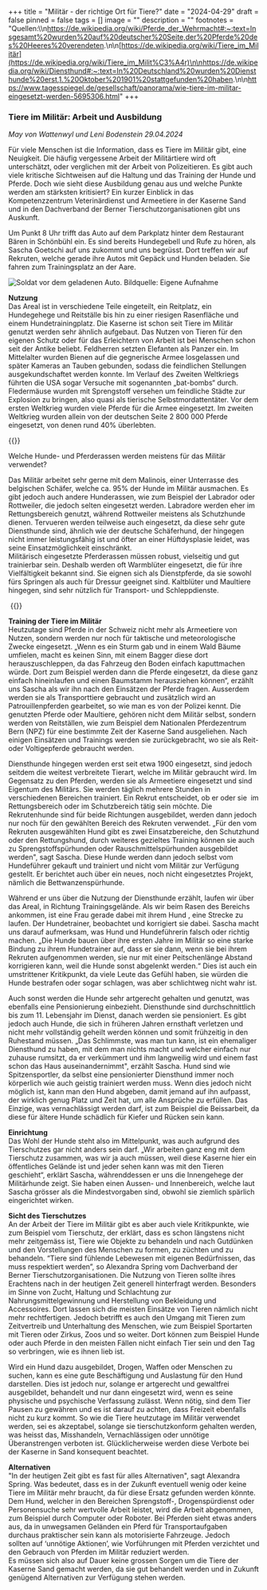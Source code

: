 +++
title = "Militär - der richtige Ort für Tiere?"
date = "2024-04-29"
draft = false
pinned = false
tags = []
image = ""
description = ""
footnotes = "Quellen:\\\n<https://de.wikipedia.org/wiki/Pferde_der_Wehrmacht#:~:text=Insgesamt%20wurden%20auf%20deutscher%20Seite,der%20Pferde%20des%20Heeres%20verendeten>.\n\n[https://de.wikipedia.org/wiki/Tiere_im_Militär](https://de.wikipedia.org/wiki/Tiere_im_Milit%C3%A4r)\n\n<https://de.wikipedia.org/wiki/Diensthund#:~:text=In%20Deutschland%20wurden%20Diensthunde%20erst,1.%20Oktober%201901%20stattgefunden%20haben>.\n\n<https://www.tagesspiegel.de/gesellschaft/panorama/wie-tiere-im-militar-eingesetzt-werden-5695306.html>"
+++
### **Tiere im Militär: Arbeit und Ausbildung**

*May von Wattenwyl und Leni Bodenstein 29.04.2024*

Für viele Menschen ist die Information, dass es Tiere im Militär gibt, eine Neuigkeit. Die häufig vergessene Arbeit der Militärtiere wird oft unterschätzt, oder verglichen mit der Arbeit von Polizeitieren. Es gibt auch viele kritische Sichtweisen auf die Haltung und das Training der Hunde und Pferde. Doch wie sieht diese Ausbildung genau aus und welche Punkte werden am stärksten kritisiert? Ein kurzer Einblick in das Kompetenzzentrum Veterinärdienst und Armeetiere in der Kaserne Sand und in den Dachverband der Berner Tierschutzorganisationen gibt uns Auskunft.  

Um Punkt 8 Uhr trifft das Auto auf dem Parkplatz hinter dem Restaurant Bären in Schönbühl ein. Es sind bereits Hundegebell und Rufe zu hören, als Sascha Goetschi auf uns zukommt und uns begrüsst. Dort treffen wir auf Rekruten, welche gerade ihre Autos mit Gepäck und Hunden beladen. Sie fahren zum Trainingsplatz an der Aare. 

![Soldat vor dem geladenen Auto. Bildquelle: Eigene Aufnahme ](img_4375-2-2-2-2.jpeg)

**Nutzung** \
Das Areal ist in verschiedene Teile eingeteilt, ein Reitplatz, ein Hundegehege und Reitställe bis hin zu einer riesigen Rasenfläche und einem Hundetrainingplatz. Die Kaserne ist schon seit Tiere im Militär genutzt werden sehr ähnlich aufgebaut. Das Nutzen von Tieren für den eigenen Schutz oder für das Erleichtern von Arbeit ist bei Menschen schon seit der Antike beliebt. Feldherren setzten Elefanten als Panzer ein. Im Mittelalter wurden Bienen auf die gegnerische Armee losgelassen und später Kameras an Tauben gebunden, sodass die feindlichen Stellungen ausgekundschaftet werden konnte. Im Verlauf des Zweiten Weltkriegs führten die USA sogar Versuche mit sogenannten „bat-bombs“ durch. Fledermäuse wurden mit Sprengstoff versehen um  feindliche Städte zur Explosion zu bringen, also quasi als tierische Selbstmordattentäter. Vor dem ersten Weltkrieg wurden viele Pferde für die Armee eingesetzt. Im zweiten Weltkrieg wurden allein von der deutschen Seite 2 800 000 Pferde eingesetzt, von denen rund 40% überlebten.  

{{<box>}}

Welche Hunde- und Pferderassen werden meistens für das Militär verwendet? 

Das Militär arbeitet sehr gerne mit dem Malinois, einer Unterrasse des belgischen Schäfer, welche ca. 95% der Hunde im Militär ausmachen. Es gibt jedoch auch andere Hunderassen, wie zum Beispiel der Labrador oder Rottweiler, die jedoch selten eingesetzt werden. Labradore werden eher im Rettungsbereich genutzt, während Rottweiler meistens als Schutzhunde dienen. Tervueren werden teilweise auch eingesetzt, da diese sehr gute Diensthunde sind, ähnlich wie der deutsche Schäferhund, der hingegen nicht immer leistungsfähig ist und öfter an einer Hüftdysplasie leidet, was seine Einsatzmöglichkeit einschränkt.  \
Militärisch eingesetzte Pferderassen müssen robust, vielseitig und gut trainierbar sein. Deshalb werden oft Warmblüter eingesetzt, die für ihre Vielfältigkeit bekannt sind. Sie eignen sich als Dienstpferde, da sie sowohl fürs Springen als auch für Dressur geeignet sind. Kaltblüter und Maultiere hingegen, sind sehr nützlich für Transport- und Schleppdienste. 

 {{</box>}}

**Training der Tiere im Militär**\
Heutzutage sind Pferde in der Schweiz nicht mehr als Armeetiere von Nutzen, sondern werden nur noch für taktische und meteorologische Zwecke eingesetzt. „Wenn es ein Sturm gab und in einem Wald Bäume umfielen, macht es keinen Sinn, mit einem Bagger diese dort herauszuschleppen, da das Fahrzeug den Boden einfach kaputtmachen würde. Dort zum Beispiel werden dann die Pferde eingesetzt, da diese ganz einfach hineinlaufen und einen Baumstamm herausziehen können“, erzählt uns Sascha als wir ihn nach den Einsätzen der Pferde fragen. Ausserdem werden sie als Transporttiere gebraucht und zusätzlich wird an Patrouillenpferden gearbeitet, so wie man es von der Polizei kennt. Die genutzten Pferde oder Maultiere, gehören nicht dem Militär selbst, sondern werden von Reitställen, wie zum Beispiel dem Nationalen Pferdezentrum Bern (NPZ) für eine bestimmte Zeit der Kaserne Sand ausgeliehen. Nach einigen Einsätzen und Trainings werden sie zurückgebracht, wo sie als Reit- oder Voltigepferde gebraucht werden.  

Diensthunde hingegen werden erst seit etwa 1900 eingesetzt, sind jedoch seitdem die weitest verbreitete Tierart, welche im Militär gebraucht wird. Im Gegensatz zu den Pferden, werden sie als Armeetiere eingesetzt und sind Eigentum des Militärs. Sie werden täglich mehrere Stunden in verschiedenen Bereichen trainiert. Ein Rekrut entscheidet, ob er oder sie  im Rettungsbereich oder im Schutzbereich tätig sein möchte. Die Rekrutenhunde sind für beide Richtungen ausgebildet, werden dann jedoch nur noch für den gewählten Bereich des Rekruten verwendet. „Für den vom Rekruten ausgewählten Hund gibt es zwei Einsatzbereiche, den Schutzhund oder den Rettungshund, durch weiteres gezieltes Training können sie auch zu Sprengstoffspürhunden oder Rauschmittelspürhunden ausgebildet werden", sagt Sascha. Diese Hunde werden dann jedoch selbst vom Hundeführer gekauft und trainiert und nicht vom Militär zur Verfügung gestellt. Er berichtet auch über ein neues, noch nicht eingesetztes Projekt, nämlich die Bettwanzenspürhunde. 

Während er uns über die Nutzung der Diensthunde erzählt, laufen wir über das Areal, in Richtung Trainingsgelände. Als wir beim Rasen des Bereichs ankommen, ist eine Frau gerade dabei mit ihrem Hund , eine Strecke zu laufen. Der Hundetrainer, beobachtet und korrigiert sie dabei. Sascha macht uns darauf aufmerksam, was Hund und Hundeführerin falsch oder richtig machen. „Die Hunde bauen über ihre ersten Jahre im Militär so eine starke Bindung zu ihrem Hundetrainer auf, dass er sie dann, wenn sie bei ihrem Rekruten aufgenommen werden, sie nur mit einer Peitschenlänge Abstand korrigieren kann, weil die Hunde sonst abgelenkt werden.“ Dies ist auch ein umstrittener Kritikpunkt, da viele Leute das Gefühl haben, sie würden die Hunde bestrafen oder sogar schlagen, was aber schlichtweg nicht wahr ist. 

Auch sonst werden die Hunde sehr artgerecht gehalten und genutzt, was ebenfalls eine Pensionierung einbezieht. Diensthunde sind durchschnittlich bis zum 11. Lebensjahr im Dienst, danach werden sie pensioniert. Es gibt jedoch auch Hunde, die sich in früheren Jahren ernsthaft verletzen und nicht mehr vollständig geheilt werden können und somit frühzeitig in den Ruhestand müssen. „Das Schlimmste, was man tun kann, ist ein ehemaliger Diensthund zu haben, mit dem man nichts macht und welcher einfach nur zuhause rumsitzt, da er verkümmert und ihm langweilig wird und einem fast schon das Haus auseinandernimmt", erzählt Sascha. Hund sind wie Spitzensportler, da selbst eine pensionierter Diensthund immer noch körperlich wie auch geistig trainiert werden muss. Wenn dies jedoch nicht möglich ist, kann man den Hund abgeben, damit jemand auf ihn aufpasst, der wirklich genug Platz und Zeit hat, um alle Ansprüche zu erfüllen. Das Einzige, was vernachlässigt werden darf, ist zum Beispiel die Beissarbeit, da diese für ältere Hunde schädlich für Kiefer und Rücken sein kann.  

**Einrichtung**\
Das Wohl der Hunde steht also im Mittelpunkt, was auch aufgrund des Tierschutzes gar nicht anders sein darf. „Wir arbeiten ganz eng mit dem Tierschutz zusammen, was wir ja auch müssen, weil diese Kaserne hier ein öffentliches Gelände ist und jeder sehen kann was mit den Tieren geschieht“, erklärt Sascha, währenddessen er uns die Innengehege der Militärhunde zeigt. Sie haben einen Aussen- und Innenbereich, welche laut Sascha grösser als die Mindestvorgaben sind, obwohl sie ziemlich spärlich eingerichtet wirken.  

**Sicht des Tierschutzes**\
An der Arbeit der Tiere im Militär gibt es aber auch viele Kritikpunkte, wie zum Beispiel vom Tierschutz, der erklärt, dass es schon längstens nicht mehr zeitgemäss ist, Tiere wie Objekte zu behandeln und nach Gutdünken und den Vorstellungen des Menschen zu formen, zu züchten und zu behandeln. “Tiere sind fühlende Lebewesen mit eigenen Bedürfnissen, das muss respektiert werden”, so Alexandra Spring vom Dachverband der Berner Tierschutzorganisationen. Die Nutzung von Tieren sollte ihres Erachtens nach in der heutigen Zeit generell hinterfragt werden. Besonders im Sinne von Zucht, Haltung und Schlachtung zur Nahrungsmittelgewinnung und Herstellung von Bekleidung und Accessoires. Dort lassen sich die meisten Einsätze von Tieren nämlich nicht mehr rechtfertigen. Jedoch betrifft es auch den Umgang mit Tieren zum Zeitvertreib und Unterhaltung des Menschen, wie zum Beispiel Sportarten mit Tieren oder Zirkus, Zoos und so weiter. Dort können zum Beispiel Hunde oder auch Pferde in den meisten Fällen nicht einfach Tier sein und den Tag so verbringen, wie es ihnen lieb ist.   

Wird ein Hund dazu ausgebildet, Drogen, Waffen oder Menschen zu suchen, kann es eine gute Beschäftigung und Auslastung für den Hund darstellen. Dies ist jedoch nur, solange er artgerecht und gewaltfrei ausgebildet, behandelt und nur dann eingesetzt wird, wenn es seine physische und psychische Verfassung zulässt. Wenn nötig, sind dem Tier Pausen zu gewähren und es ist darauf zu achten, dass Freizeit ebenfalls nicht zu kurz kommt. So wie die Tiere heutzutage im Militär verwendet werden, sei es akzeptabel, solange sie tierschutzkonform gehalten werden, was heisst das, Misshandeln, Vernachlässigen oder unnötige Überanstrengen verboten ist. Glücklicherweise werden diese Verbote bei der Kaserne in Sand konsequent beachtet.

**Alternativen** \
"In der heutigen Zeit gibt es fast für alles Alternativen", sagt Alexandra Spring. Was bedeutet, dass es in der Zukunft eventuell wenig oder keine Tiere im Militär mehr braucht, da für diese Ersatz gefunden werden könnte. Dem Hund, welcher in den Bereichen Sprengstoff-, Drogenspürdienst oder Personensuche sehr wertvolle Arbeit leistet, wird die Arbeit abgenommen, zum Beispiel durch Computer oder Roboter. Bei Pferden sieht etwas anders aus, da in unwegsamen Geländen ein Pferd für Transportaufgaben durchaus praktischer sein kann als motorisierte Fahrzeuge. Jedoch sollten auf ‘unnötige Aktionen’, wie Vorführungen mit Pferden verzichtet und den Gebrauch von Pferden im Militär reduziert werden.\
Es müssen sich also auf Dauer keine grossen Sorgen um die Tiere der Kaserne Sand gemacht werden, da sie gut behandelt werden und in Zukunft genügend Alternativen zur Verfügung stehen werden.